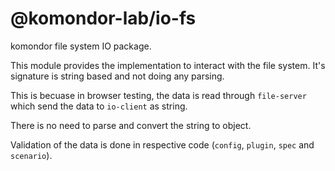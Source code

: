 # @komondor-lab/io-fs

komondor file system IO package.

This module provides the implementation to interact with the file system.
It's signature is string based and not doing any parsing.

This is becuase in browser testing, the data is read through `file-server` which send the data to `io-client` as string.

There is no need to parse and convert the string to object.

Validation of the data is done in respective code (`config`, `plugin`, `spec` and `scenario`).
